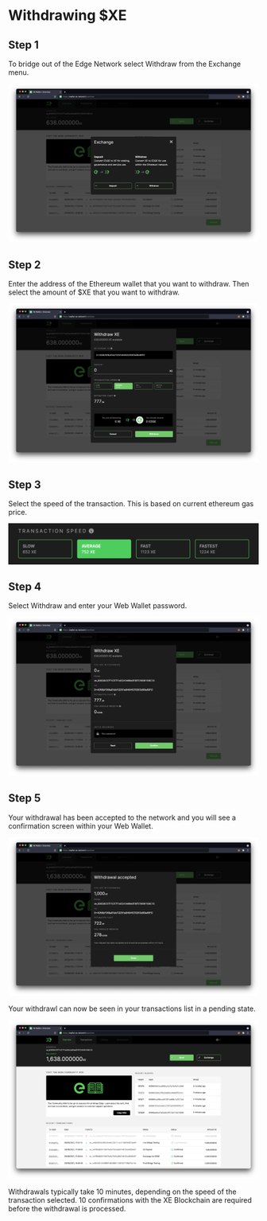 # Withdrawing $XE

## Step 1

To bridge out of the Edge Network select Withdraw from the Exchange menu.

![](../../.gitbook/assets/screenshot-2021-09-09-at-17.00.49.png)

## Step 2

Enter the address of the Ethereum wallet that you want to withdraw. Then select the amount of $XE that you want to withdraw.

![](../../.gitbook/assets/screenshot-2021-09-09-at-17.16.54.png)

## Step 3

Select the speed of the transaction. This is based on current ethereum gas price.

![](../../.gitbook/assets/transactionspeed.png)

## Step 4

Select Withdraw and enter your Web Wallet password.

![](../../.gitbook/assets/screenshot-2021-09-09-at-17.20.05.png)

## Step 5

Your withdrawal has been accepted to the network and you will see a confirmation screen within your Web Wallet.

![](../../.gitbook/assets/screenshot-2021-09-09-at-17.24.09.png)

Your withdrawl can now be seen in your transactions list in a pending state.

![](../../.gitbook/assets/screenshot-2021-09-09-at-17.25.18.png)

Withdrawals typically take 10 minutes, depending on the speed of the transaction selected. 10 confirmations with the XE Blockchain are required before the withdrawal is processed.

